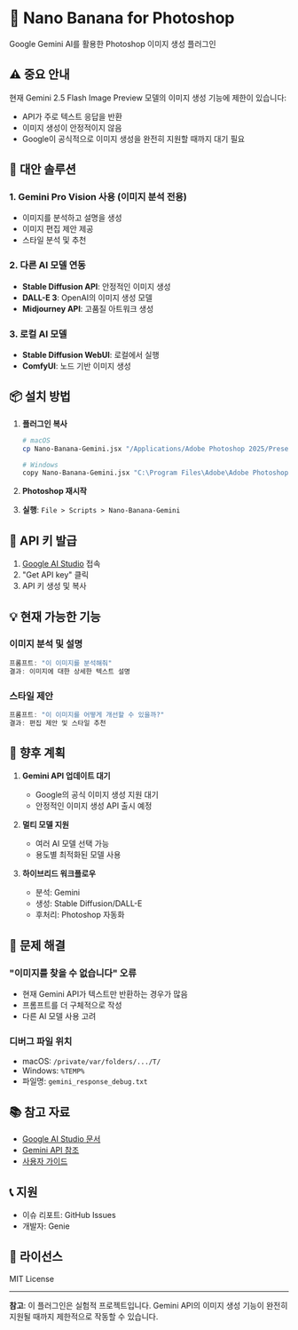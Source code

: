 # 🎨 Nano Banana for Photoshop

Google Gemini AI를 활용한 Photoshop 이미지 생성 플러그인

## ⚠️ 중요 안내

현재 Gemini 2.5 Flash Image Preview 모델의 이미지 생성 기능에 제한이 있습니다:
- API가 주로 텍스트 응답을 반환
- 이미지 생성이 안정적이지 않음
- Google이 공식적으로 이미지 생성을 완전히 지원할 때까지 대기 필요

## 🔧 대안 솔루션

### 1. Gemini Pro Vision 사용 (이미지 분석 전용)
- 이미지를 분석하고 설명을 생성
- 이미지 편집 제안 제공
- 스타일 분석 및 추천

### 2. 다른 AI 모델 연동
- **Stable Diffusion API**: 안정적인 이미지 생성
- **DALL-E 3**: OpenAI의 이미지 생성 모델
- **Midjourney API**: 고품질 아트워크 생성

### 3. 로컬 AI 모델
- **Stable Diffusion WebUI**: 로컬에서 실행
- **ComfyUI**: 노드 기반 이미지 생성

## 📦 설치 방법

1. **플러그인 복사**
   ```bash
   # macOS
   cp Nano-Banana-Gemini.jsx "/Applications/Adobe Photoshop 2025/Presets/Scripts/"
   
   # Windows
   copy Nano-Banana-Gemini.jsx "C:\Program Files\Adobe\Adobe Photoshop 2025\Presets\Scripts\"
   ```

2. **Photoshop 재시작**

3. **실행**: `File > Scripts > Nano-Banana-Gemini`

## 🔑 API 키 발급

1. [Google AI Studio](https://aistudio.google.com) 접속
2. "Get API key" 클릭
3. API 키 생성 및 복사

## 💡 현재 가능한 기능

### 이미지 분석 및 설명
```javascript
프롬프트: "이 이미지를 분석해줘"
결과: 이미지에 대한 상세한 텍스트 설명
```

### 스타일 제안
```javascript
프롬프트: "이 이미지를 어떻게 개선할 수 있을까?"
결과: 편집 제안 및 스타일 추천
```

## 🚀 향후 계획

1. **Gemini API 업데이트 대기**
   - Google의 공식 이미지 생성 지원 대기
   - 안정적인 이미지 생성 API 출시 예정

2. **멀티 모델 지원**
   - 여러 AI 모델 선택 가능
   - 용도별 최적화된 모델 사용

3. **하이브리드 워크플로우**
   - 분석: Gemini
   - 생성: Stable Diffusion/DALL-E
   - 후처리: Photoshop 자동화

## 🐛 문제 해결

### "이미지를 찾을 수 없습니다" 오류
- 현재 Gemini API가 텍스트만 반환하는 경우가 많음
- 프롬프트를 더 구체적으로 작성
- 다른 AI 모델 사용 고려

### 디버그 파일 위치
- macOS: `/private/var/folders/.../T/`
- Windows: `%TEMP%`
- 파일명: `gemini_response_debug.txt`

## 📚 참고 자료

- [Google AI Studio 문서](https://ai.google.dev/docs)
- [Gemini API 참조](https://ai.google.dev/api/rest)
- [사용자 가이드](./사용자_가이드.md)

## 📞 지원

- 이슈 리포트: GitHub Issues
- 개발자: Genie

## 📝 라이선스

MIT License

---

**참고**: 이 플러그인은 실험적 프로젝트입니다. Gemini API의 이미지 생성 기능이 완전히 지원될 때까지 제한적으로 작동할 수 있습니다.